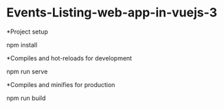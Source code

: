 # Events-Listing-web-app-in-vuejs-3

*Project setup

npm install

*Compiles and hot-reloads for development

npm run serve

*Compiles and minifies for production

npm run build
